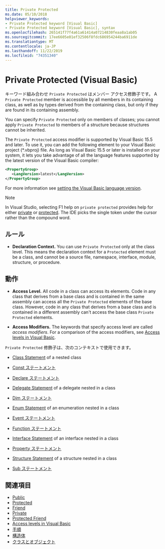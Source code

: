 ```yaml
---
title: Private Protected
ms.date: 05/10/2018
helpviewer_keywords:
- Private Protected keyword [Visual Basic]
- Private Protected keyword [Visual Basic], syntax
ms.openlocfilehash: 265141f77f4a61a61414a07214830feaa8a1ab05
ms.sourcegitcommit: 17ee6605e01ef32506f8fdc686954244ba6911de
ms.translationtype: MT
ms.contentlocale: ja-JP
ms.lasthandoff: 11/22/2019
ms.locfileid: "74351340"
---
```

# <a name="private-protected-visual-basic"></a>Private Protected (Visual Basic)

キーワード組み合わせ `Private Protected` はメンバー アクセス修飾子です。 A `Private Protected` member is accessible by all members in its containing class, as well as by types derived from the containing class, but only if they are found in its containing assembly.

You can specify `Private Protected` only on members of classes; you cannot apply `Private Protected` to members of a structure because structures cannot be inherited.

The `Private Protected` access modifier is supported by Visual Basic 15.5 and later. To use it, you can add the following element to your Visual Basic project (\*.vbproj) file. As long as Visual Basic 15.5 or later is installed on your system, it lets you take advantage of all the language features supported by the latest version of the Visual Basic compiler:

```xml
<PropertyGroup>
   <LangVersion>latest</LangVersion>
</PropertyGroup>
```

For more information see [setting the Visual Basic language version](../../language-reference/configure-language-version.md).

> [!NOTE]
> In Visual Studio, selecting F1 help on `private protected` provides help for either [private](private.md) or [protected](protected.md). The IDE picks the single token under the cursor rather than the compound word.

## <a name="rules"></a>ルール

- **Declaration Context.** You can use `Private Protected` only at the class level. This means the declaration context for a `Protected` element must be a class, and cannot be a source file, namespace, interface, module, structure, or procedure.

## <a name="behavior"></a>動作

- **Access Level.** All code in a class can access its elements. Code in any class that derives from a base class and is contained in the same assembly can access all the `Private Protected` elements of the base class. However, code in any class that derives from a base class and is contained in a different assembly can't access the base class `Private Protected` elements.

- **Access Modifiers.** The keywords that specify access level are called *access modifiers*. For a comparison of the access modifiers, see [Access levels in Visual Basic](../../../visual-basic/programming-guide/language-features/declared-elements/access-levels.md).

`Private Protected` 修飾子は、次のコンテキストで使用できます。

- [Class Statement](../../../visual-basic/language-reference/statements/class-statement.md) of a nested class

- [Const ステートメント](../../../visual-basic/language-reference/statements/const-statement.md)

- [Declare ステートメント](../../../visual-basic/language-reference/statements/declare-statement.md)

- [Delegate Statement](../../../visual-basic/language-reference/statements/delegate-statement.md) of a delegate nested in a class

- [Dim ステートメント](../../../visual-basic/language-reference/statements/dim-statement.md)

- [Enum Statement](../../../visual-basic/language-reference/statements/enum-statement.md) of an enumeration nested in a class

- [Event ステートメント](../../../visual-basic/language-reference/statements/event-statement.md)

- [Function ステートメント](../../../visual-basic/language-reference/statements/function-statement.md)

- [Interface Statement](../../../visual-basic/language-reference/statements/interface-statement.md) of an interface nested in a class

- [Property ステートメント](../../../visual-basic/language-reference/statements/property-statement.md)

- [Structure Statement](../../../visual-basic/language-reference/statements/structure-statement.md) of a structure nested in a class

- [Sub ステートメント](../../../visual-basic/language-reference/statements/sub-statement.md)

## <a name="see-also"></a>関連項目

- [Public](../../../visual-basic/language-reference/modifiers/public.md)
- [Protected](../../../visual-basic/language-reference/modifiers/protected.md)
- [Friend](friend.md)
- [Private](../../../visual-basic/language-reference/modifiers/private.md)
- [Protected Friend](./protected-friend.md)
- [Access levels in Visual Basic](../../../visual-basic/programming-guide/language-features/declared-elements/access-levels.md)
- [手順](../../../visual-basic/programming-guide/language-features/procedures/index.md)
- [構造体](../../../visual-basic/programming-guide/language-features/data-types/structures.md)
- [クラスとオブジェクト](../../../visual-basic/programming-guide/language-features/objects-and-classes/index.md)
